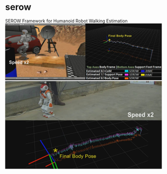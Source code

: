 # serow
SEROW Framework for Humanoid Robot Walking Estimation
![valk](img/valk.jpg)
![nao](img/nao.jpg)

